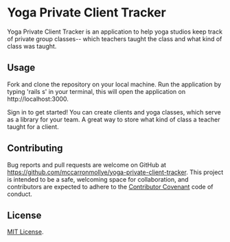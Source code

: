 # Yoga Private Client Tracker

Yoga Private Client Tracker is an application to help yoga studios keep track of private group classes-- which teachers taught the class and what kind of class was taught.


## Usage

Fork and clone the repository on your local machine. Run the application by typing 'rails s' in your terminal, this will open the application on http://localhost:3000.

Sign in to get started! You can create clients and yoga classes, which serve as a library for your team. A great way to store what kind of class a teacher taught for a client. 

## Contributing

Bug reports and pull requests are welcome on GitHub at https://github.com/mccarronmollye/yoga-private-client-tracker. This project is intended to be a safe, welcoming space for collaboration, and contributors are expected to adhere to the [Contributor Covenant](http://contributor-covenant.org) code of conduct.

## License

[MIT License](https://opensource.org/licenses/MIT).

